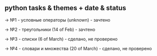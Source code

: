 ## python tasks & themes + date & status

-> №1  -  условные операторы (unknown)  -  зачтено

-> №2  -  треугольники (14 of Feb)  -  зачтено

-> №3  -  списки (6 of March)  -  сделано, не проверено

-> №4  -   словари и множества (20 of March)  -  сделано, не проверено
